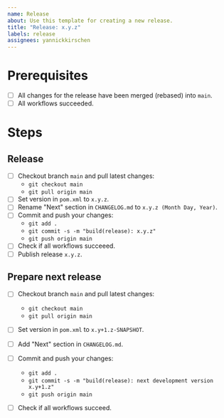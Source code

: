 ```yaml
---
name: Release
about: Use this template for creating a new release.
title: "Release: x.y.z"
labels: release
assignees: yannickkirschen
---
```


# Prerequisites

- [ ] All changes for the release have been merged (rebased) into `main`.
- [ ] All workflows succeeded.

# Steps

## Release

- [ ] Checkout branch `main` and pull latest changes:
    - `git checkout main`
    - `git pull origin main`
- [ ] Set version in `pom.xml` to `x.y.z`.
- [ ] Rename "Next" section in `CHANGELOG.md` to `x.y.z (Month Day, Year)`.
- [ ] Commit and push your changes:
    - `git add .`
    - `git commit -s -m "build(release): x.y.z"`
    - `git push origin main`
- [ ] Check if all workflows succeeed.
- [ ] Publish release `x.y.z`.

## Prepare next release

- [ ] Checkout branch `main` and pull latest changes:
    - `git checkout main`
    - `git pull origin main`
- [ ] Set version in `pom.xml` to `x.y+1.z-SNAPSHOT`.
- [ ] Add "Next" section in `CHANGELOG.md`.
- [ ] Commit and push your changes:
    - `git add .`
    - `git commit -s -m "build(release): next development version x.y+1.z"`
    - `git push origin main`
- [ ] Check if all workflows succeed.

